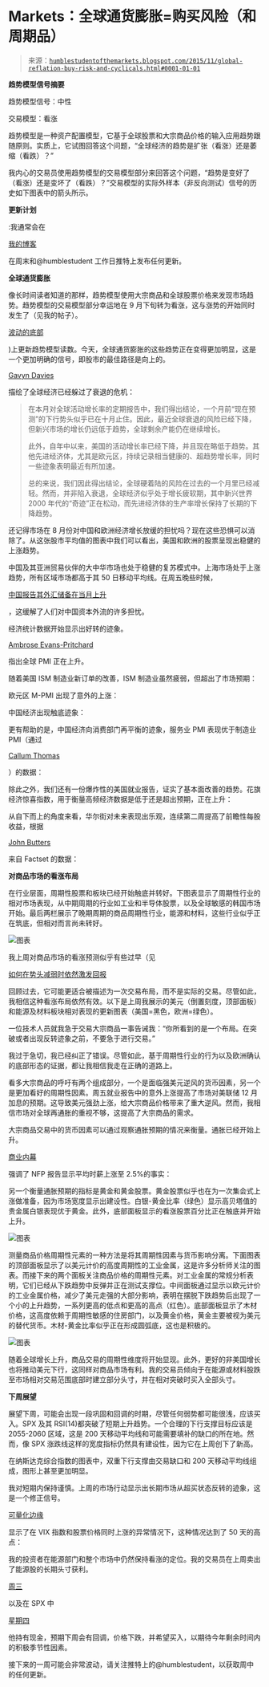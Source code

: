 <!--yml

分类：未分类

日期：2024-05-18 03:13:38

-->

# Markets：全球通货膨胀=购买风险（和周期品）

> 来源：[`humblestudentofthemarkets.blogspot.com/2015/11/global-reflation-buy-risk-and-cyclicals.html#0001-01-01`](https://humblestudentofthemarkets.blogspot.com/2015/11/global-reflation-buy-risk-and-cyclicals.html#0001-01-01)

**趋势模型信号摘要**

趋势模型信号：中性

交易模型：看涨

趋势模型是一种资产配置模型，它基于全球股票和大宗商品价格的输入应用趋势跟随原则。实质上，它试图回答这个问题，“全球经济的趋势是扩张（看涨）还是萎缩（看跌）？”

我内心的交易员使用趋势模型的交易模型部分来回答这个问题，“趋势是变好了（看涨）还是变坏了（看跌）？”交易模型的实际外样本（非反向测试）信号的历史如下图表中的箭头所示。

**更新计划**

:我通常会在

[我的博客](http://humblestudentofthemarkets.blogspot.com/)

在周末和@humblestudent 工作日推特上发布任何更新。

**全球通货膨胀**

像长时间读者知道的那样，趋势模型使用大宗商品和全球股票价格来发现市场趋势。趋势模型的交易模型部分幸运地在 9 月下旬转为看涨，这与涨势的开始同时发生了（见我的帖子）。

[波动的底部](http://humblestudentofthemarkets.blogspot.com/2015/09/a-choppy-bottom.html)

)上更新趋势模型读数。今天，全球通货膨胀的这些趋势正在变得更加明显，这是一个更加明确的信号，即股市的最佳路径是向上的。

[Gavyn Davies](http://blogs.ft.com/gavyndavies/2015/11/01/global-growth-malaise-but-no-recession/)

描绘了全球经济已经躲过了衰退的危机：

> 在本月对全球活动增长率的定期报告中，我们得出结论，一个月前“现在预测”的下行势头似乎已在十月止住。因此，最近全球衰退的风险已经下降，但新兴市场的增长仍远低于趋势，全球剩余产能仍在继续增长。
> 
> 此外，自年中以来，美国的活动增长率已经下降，并且现在略低于趋势。其他先进经济体，尤其是欧元区，持续记录相当健康的、超趋势增长率，同时一些迹象表明最近有所加速。
> 
> 总的来说，我们因此得出结论，全球硬着陆的风险在过去的一个月里已经减轻。然而，并非陷入衰退，全球经济似乎处于增长疲软期，其中新兴世界 2000 年代的“奇迹”正在松动，而先进经济体的生产率增长保持了长期的下降趋势。

还记得市场在 8 月份对中国和欧洲经济增长放缓的担忧吗？现在这些恐惧可以消除了。从这张股市平均值的图表中我们可以看出，美国和欧洲的股票呈现出稳健的上涨趋势。

中国及其亚洲贸易伙伴的大中华市场也处于稳健的复苏模式中。上海市场处于上涨趋势，所有区域市场都高于其 50 日移动平均线。在周五晚些时候，

[中国报告其外汇储备在当月上升](http://www.bloomberg.com/news/articles/2015-11-07/china-s-foreign-exchange-reserves-post-first-rise-in-six-months)

，这缓解了人们对中国资本外流的许多担忧。

经济统计数据开始显示出好转的迹象。

[Ambrose Evans-Pritchard](http://www.telegraph.co.uk/finance/economics/11970990/Global-recession-scare-fades-as-stimulus-revives-manufacturing.html)

指出全球 PMI 正在上升。

随着美国 ISM 制造业新订单的改善，ISM 制造业虽然疲弱，但超出了市场预期：

欧元区 M-PMI 出现了意外的上涨：

中国经济出现触底迹象：

更有帮助的是，中国经济向消费部门再平衡的迹象，服务业 PMI 表现优于制造业 PMI（通过

[Callum Thomas](https://twitter.com/Callum_Thomas/status/661721120970706944)

）的数据：

除此之外，我们还有一份爆炸性的美国就业报告，证实了基本面改善的趋势。花旗经济惊喜指数，用于衡量高频经济数据是低于还是超出预期，正在上升：

从自下而上的角度来看，华尔街对未来表现出乐观，连续第二周提高了前瞻性每股收益，根据

[John Butters](http://www.factset.com/websitefiles/PDFs/earningsinsight/earningsinsight_11.6.15)

来自 Factset 的数据：

**对商品市场的看涨布局**

在行业层面，周期性股票和板块已经开始触底并转好。下图表显示了周期性行业的相对市场表现，从中期周期的行业如工业和半导体股票，以及全球敏感的韩国市场开始。最后两栏展示了晚期周期的商品周期性行业，能源和材料，这些行业似乎正在筑底，但相对而言尚未转好。

![图表](https://blogger.googleusercontent.com/img/b/R29vZ2xl/AVvXsEiyp9YcweeBkmhonqRvfsjAXRC8gENDrCg4GcgGWibsc5IKu_nyqgXjlP0_TAftNzsLytnIJRrFIa_OgJHR_IylmSrDCnHgDywGXgK7uJNE8nfjwHhVFyBkv-zz69cU0QflpbF8ifvvyRU/s1600/Cyclicals.png)

我上周对商品市场的看涨预测似乎有些过早（见

[如何在势头减弱时依然激发回报](http://humblestudentofthemarkets.blogspot.com/2015/11/how-to-energize-returns-even-as.html)

回顾过去，它可能更适合被描述为一次交易布局，而不是实际的交易。尽管如此，我相信这种看涨布局依然有效。以下是上周我展示的美元（倒置刻度，顶部面板）和能源及材料板块相对表现的更新图表（美国=黑色，欧洲=绿色）。

一位技术人员就我急于交易大宗商品一事告诫我：“你所看到的是一个布局。在突破或者出现反转迹象之前，不要急于进行交易。”

我过于急切，我已经纠正了错误。尽管如此，基于周期性行业的行为以及欧洲确认的底部形态的证据，都让我相信我走在正确的道路上。

看多大宗商品的呼吁有两个组成部分，一个是面临强美元逆风的货币因素，另一个是更加看好的周期性因素。周五就业报告中的意外上涨提高了市场对美联储 12 月加息的预期。这导致美元强劲上涨，给大宗商品价格带来了重大逆风。然而，我相信市场对全球再通胀的重视不够，这提高了大宗商品的需求。

大宗商品交易中的货币因素可以通过观察通胀预期的情况来衡量。通胀已经开始上升。

[商业内幕](http://www.businessinsider.com/average-hourly-wages-october-2015-2015-11)

强调了 NFP 报告显示平均时薪上涨至 2.5%的事实：

另一个衡量通胀预期的指标是黄金和黄金股票。黄金股票似乎也在为一次集会式上涨做准备，因为市场宽度显示出建设性。白银-黄金比率（绿色）显示高贝塔值的贵金属白银表现优于黄金。此外，底部面板显示的看涨股票百分比正在触底并开始上升。

![图表](https://blogger.googleusercontent.com/img/b/R29vZ2xl/AVvXsEhNohMDgwIMKDrSLg6qVlsmO3szHcEH4oK41ozeujLg2J99NyL_QI9vmdCNcX_snO2b7vPRgYv7gxtNzbUmmOvZFoY6P5rtPtu52ZJye37LGqzbKry4t9K-6olAnjePpD8Y5gPH8tS4rhg/s1600/GDX.PNG)

测量商品价格周期性元素的一种方法是将其周期性因素与货币影响分离。下面图表的顶部面板显示了以美元计价的高度周期性的工业金属，这是许多分析师关注的图表。而接下来的两个面板关注商品价格的周期性元素。对工业金属的常规分析表明，它们已经从下跌趋势中反弹并正在测试支撑位。中间面板通过显示以欧元计价的工业金属价格，减少了美元走强的大部分影响，表明在摆脱下跌趋势后出现了一个小的上升趋势，一系列更高的低点和更高的高点（红色）。底部面板显示了木材价格，这高度依赖于周期性敏感的住房部门，以及黄金价格，黄金主要被视为美元的替代货币。木材-黄金比率似乎正在形成圆弧底，这也是积极的。

![图表](https://blogger.googleusercontent.com/img/b/R29vZ2xl/AVvXsEhMR5PQVCVQx2Bkpxlog9yTKW0CH17VQSpGqtLji4Ba29gFPAGmwFg1D1w2kCdm5lJiED6wlMG1MluBAM814kAy8OQc8_EafESG-wN2KadrcNJLuDi17XmHKB7Zvk2eZYYF3c3YcAPLasY/s1600/BCOMIN.png)

随着全球增长上升，商品交易的周期性维度将开始显现。此外，更好的非美国增长也将推动美元下行，这同样对商品市场有利。我的交易员倾向于在能源或材料股跌至市场相对交易范围底部时建立部分头寸，并在相对突破时买入全部头寸。

**下周展望**

展望下周，可能会出现一段巩固和回调的时期，尽管任何弱势都可能很浅，应该买入。SPX 及其 RSI(14)都突破了短期上升趋势。一个合理的下行支撑目标应该是 2055-2060 区域，这是 200 天移动平均线和可能需要填补的缺口的所在地。然而，像 SPX 涨跌线这样的宽度指标仍然具有建设性，因为它在上周创下了新高。

在纳斯达克综合指数的图表中，双重下行支撑由交易缺口和 200 天移动平均线组成，图形上甚至更加明显。

我对短期内保持谨慎。上周的市场行动显示出长期市场从超买状态反转的迹象，这是一个修正信号。

[可量化边缘](http://quantifiableedges.com/what-thursdays-solid-vix-rise-suggests-about-the-next-few-days/)

显示了在 VIX 指数和股票价格同时上涨的异常情况下，这种情况达到了 50 天的高点：

我的投资者在能源部门和整个市场中仍然保持看涨的定位。我的交易员在上周卖出了能源股的长期头寸获利。

[周三](https://twitter.com/HumbleStudent/status/661949080147390468)

以及在 SPX 中

[星期四](https://twitter.com/HumbleStudent/status/662310137143496704)

他持有现金，预期下周会有回调，价格下跌，并希望买入，以期待今年剩余时间内的积极季节性因素。

接下来的一周可能会非常波动，请关注推特上的@humblestudent，以获取周中的任何更新。
